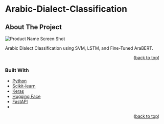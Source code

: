 # Arabic-Dialect-Classification
## About The Project
![Product Name Screen Shot](https://github.com/AhmedMagdy-96/Arabic-Dialects-Classification/blob/main/templates/Image/Capture4.PNG)

Arabic Dialect Classification using SVM, LSTM, and Fine-Tuned AraBERT.

<p align="right">(<a href="#top">back to top</a>)</p>


### Built With
* [Python](https://www.python.org/)
* [Scikit-learn](https://scikit-learn.org/stable/)
* [Keras](https://keras.io/)
* [Hugging Face](https://huggingface.co/)
* [FastAPI](https://fastapi.tiangolo.com/)
* 
<p align="right">(<a href="#top">back to top</a>)</p>
